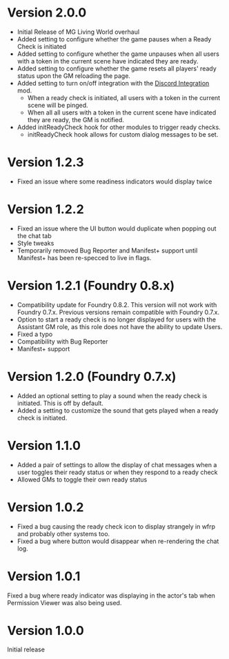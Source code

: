 # Version 2.0.0
- Initial Release of MG Living World overhaul
- Added setting to configure whether the game pauses when a Ready Check is initiated
- Added setting to configure whether the game unpauses when all users with a token in the current scene have indicated they are ready.
- Added setting to configure whether the game resets all players' ready status upon the GM reloading the page.
- Added setting to turn on/off integration with the [Discord Integration](https://github.com/TheMasterGeese/Discord-Integration) mod.
    - When a ready check is initiated, all users with a token in the current scene will be pinged.
    - When all all users with a token in the current scene have indicated they are ready, the GM is notified.
- Added initReadyCheck hook for other modules to trigger ready checks.
    - initReadyCheck hook allows for custom dialog messages to be set.
# Version 1.2.3
- Fixed an issue where some readiness indicators would display twice

# Version 1.2.2
- Fixed an issue where the UI button would duplicate when popping out the chat tab
- Style tweaks
- Temporarily removed Bug Reporter and Manifest+ support until Manifest+ has been re-specced to live in flags.

# Version 1.2.1 (Foundry 0.8.x)
- Compatibility update for Foundry 0.8.2. This version will not work with Foundry 0.7.x. Previous versions remain compatible with Foundry 0.7.x.
- Option to start a ready check is no longer displayed for users with the Assistant GM role, as this role does not have the ability to update Users.
- Fixed a typo
- Compatibility with Bug Reporter
- Manifest+ support

# Version 1.2.0 (Foundry 0.7.x)
- Added an optional setting to play a sound when the ready check is initiated. This is off by default.
- Added a setting to customize the sound that gets played when a ready check is initiated.

# Version 1.1.0
- Added a pair of settings to allow the display of chat messages when a user toggles their ready status or when they respond to a ready check
- Allowed GMs to toggle their own ready status

# Version 1.0.2
- Fixed a bug causing the ready check icon to display strangely in wfrp and probably other systems too.
- Fixed a bug where button would disappear when re-rendering the chat log.

# Version 1.0.1
Fixed a bug where ready indicator was displaying in the actor's tab when Permission Viewer was also being used.

# Version 1.0.0
Initial release
